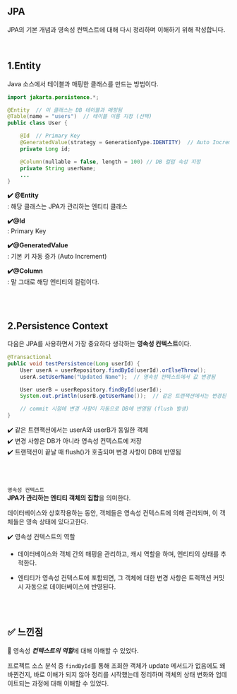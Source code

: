 ## JPA 

JPA의 기본 개념과 영속성 컨텍스트에 대해 다시 정리하며 이해하기 위해 작성합니다. 

<br>

## 1.Entity ##

Java 소스에서 테이블과 매핑한 클래스를 만드는 방법이다.


``` java
import jakarta.persistence.*;

@Entity  // 이 클래스는 DB 테이블과 매핑됨
@Table(name = "users")  // 테이블 이름 지정 (선택)
public class User {

    @Id  // Primary Key
    @GeneratedValue(strategy = GenerationType.IDENTITY)  // Auto Increment
    private Long id;

    @Column(nullable = false, length = 100) // DB 컬럼 속성 지정
    private String userName;
    ...
}
```

**✔️ @Entity** <br>
: 해당 클래스는 JPA가 관리하는 엔티티 클래스

**✔️@Id** <br>
: Primary Key 

**✔️@GeneratedValue**  <br>
: 기본 키 자동 증가 (Auto Increment)

**✔️@Column** <br>
: 말 그대로 해당 엔티티의 컬럼이다.

<br>

<br>

## 2.Persistence Context ##

다음은 JPA를 사용하면서 가장 중요하다 생각하는 **영속성 컨텍스트**이다.

``` java
@Transactional
public void testPersistence(Long userId) {
    User userA = userRepository.findById(userId).orElseThrow(); 
    userA.setUserName("Updated Name");  // 영속성 컨텍스트에서 값 변경됨

    User userB = userRepository.findById(userId);  
    System.out.println(userB.getUserName());  // 같은 트랜잭션에서는 변경된 값 "Updated Name" 출력

    // commit 시점에 변경 사항이 자동으로 DB에 반영됨 (flush 발생)
}
```
✔️ 같은 트랜잭션에서는 userA와 userB가 동일한 객체 <br>
✔️ 변경 사항은 DB가 아니라 영속성 컨텍스트에 저장 <br>
✔️ 트랜잭션이 끝날 때 flush()가 호출되며 변경 사항이 DB에 반영됨 <br>

<br>
<br>

`영속성 컨텍스트` <br>
**JPA가 관리하는 엔티티 객체의 집합**을 의미한다.

데이터베이스와 상호작용하는 동안, 객체들은 영속성 컨텍스트에 의해 관리되며, 이 객체들은 영속 상태에 있다고한다.

✔️ 영속성 컨텍스트의 역할
- 데이터베이스와 객체 간의 매핑을 관리하고, 캐시 역할을 하며, 엔티티의 상태를 추적한다.

- 엔티티가 영속성 컨텍스트에 포함되면, 그 객체에 대한 변경 사항은 트랙잭션 커밋 시 자동으로 데이터베이스에 반영된다.

<br>
<br>

## ✅ 느낀점

📌 영속성 ***컨텍스트의 역할***에 대해 이해할 수 있었다.

프로젝트 소스 분석 중 `findById`를 통해 조회한 객체가 update 메서드가 없음에도 왜 바뀐건지, 바로 이해가 되지 않아 정리를 시작했는데 정리하며 객체의 상태 변화와 업데이트되는 과정에 대해 이해할 수 있었다.


